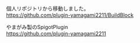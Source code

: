 個人リポジトリから移動しました。  
https://github.com/plugin-yamagami2211/BuildBlock

やまがみ製のSpigotPlugin  
https://github.com/plugin-yamagami2211
